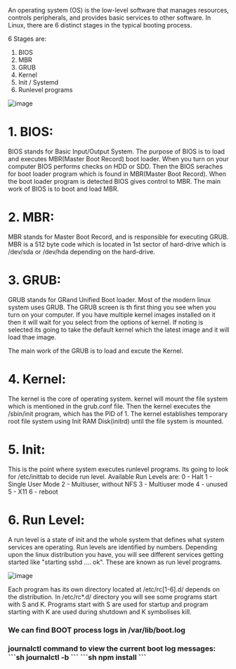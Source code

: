 An operating system (OS) is the low-level software that manages resources, controls peripherals, and provides basic services to other software.
In Linux, there are 6 distinct stages in the typical booting process.

6 Stages are:
1. BIOS
2. MBR
3. GRUB
4. Kernel
5. Init / Systemd 
6. Runlevel programs

![image](https://user-images.githubusercontent.com/50689175/129009723-ea62a1e8-5362-4729-828f-39c22bdab883.png)

<h1>1. BIOS:</h1>
   BIOS stands for Basic Input/Output System. The purpose of BIOS is to load and executes MBR(Master Boot Record) boot loader.
When you turn on your computer BIOS performs checks on HDD or SDD. Then the BIOS seraches for boot loader program which is found in MBR(Master Boot Record). When the boot loader program is detected BIOS gives control to MBR. The main work of BIOS is to boot and load MBR.

<h1>2. MBR:</h1>
   MBR stands for Master Boot Record, and is responsible for executing GRUB.
MBR is a 512 byte code which is located in 1st sector of hard-drive which is /dev/sda or /dev/hda depending on the hard-drive.

<h1>3. GRUB:</h1>
   GRUB stands for GRand Unified Boot loader. Most of the modern linux system uses GRUB. 
   The GRUB screen is th first thing you see when you turn on your computer. If you have multiple kernel images installed on it then it will wait for you select from the options of kernel. If noting is selected its going to take the default kernel which the latest image and it will load thae image.
   
   <GRUB config file>
   
 The main work of the GRUB is to load and excute the Kernel.
  
 <h1>4. Kernel:</h1>
    The kernel is the core of operating system. kernel will mount the file system which is mentioned in the grub.conf file.
  Then the kernel executes the /sbin/init program, which has the PID of 1. The kernel establishes temporary root file system using Init RAM Disk(initrd) until the file system is mounted.
 
 <h1>5. Init:</h1>
    This is the point where system executes runlevel programs. Its going to look for /etc/inittab to decide run level.
  Available Run Levels  are:
  0 - Halt 
  1 - Single User Mode
  2 - Multiuser, without NFS 
  3 - Multiuser mode
  4 - unused
  5 - X11
  6 - reboot
   
 <h1>6. Run Level:</h1> 
   A run level is a state of init and the whole system that defines what system services are operating. Run levels are identified by numbers.
   Depending upon the linux distribution you have, you will see different services getting started like "starting sshd .... ok". These are known as run level programs. 
 
   
  ![image](https://user-images.githubusercontent.com/50689175/129163931-b8da0a49-e0bd-407a-b8a2-da928cecc108.png)


  Each program has its own directory located at /etc/rc[1-6].d/ depends on the distribution.
  In /etc/rc*.d/ directory you will see some programs start with S and K. Programs start with S are used for startup and program starting with K are used during shutdown and K symbolises kill.
   
  <h3>We can find BOOT process logs in /var/lib/boot.log</h3> 
  <h3>journalctl command to view the current boot log messages: 
     ```sh
     journalctl -b 
     ```
     ```sh
   npm install
   ```
